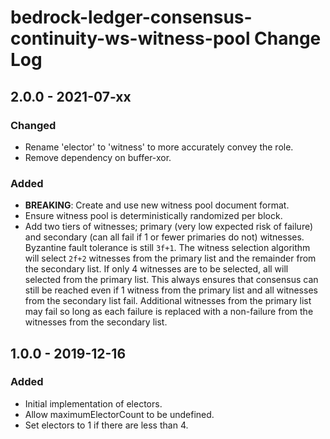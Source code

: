 # bedrock-ledger-consensus-continuity-ws-witness-pool Change Log

## 2.0.0 - 2021-07-xx

### Changed

- Rename 'elector' to 'witness' to more accurately convey the role.
- Remove dependency on buffer-xor.

### Added

- **BREAKING**: Create and use new witness pool document format.
- Ensure witness pool is deterministically randomized per block.
- Add two tiers of witnesses; primary (very low expected risk of failure) and secondary
  (can all fail if 1 or fewer primaries do not) witnesses. Byzantine fault tolerance is still `3f+1`.
  The witness selection algorithm will select `2f+2` witnesses from the primary list and
  the remainder from the secondary list. If only 4 witnesses are to be selected, all will
  selected from the primary list. This always ensures that consensus can still be
  reached even if 1 witness from the primary list and all witnesses from the secondary
  list fail. Additional witnesses from the primary list may fail so long as each failure is
  replaced with a non-failure from the witnesses from the secondary list.

## 1.0.0 - 2019-12-16

### Added

- Initial implementation of electors.
- Allow maximumElectorCount to be undefined.
- Set electors to 1 if there are less than 4.

